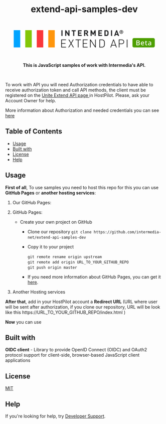 
<h1 align="center"> extend-api-samples-dev </h1> <br>
<p align="center">
  <a href="https://developer.intermedia.com/">
    <img alt="GitPoint" title="GitPoint" src="https://github.com/GeorgeGevorkyan/EXT/blob/master/logo-beta.svg" width="450">
  </a>
</p>
<br>
<p align="center">
 <strong>This is JavaScript samples of work with Intermedia's API.</strong>
</p>
<br>
<p>
   To work with API you will need Authorization credentials to have able to receive authorization token and call API methods, the client must be registered on the 
   <a href ="https://kb.intermedia.net/article/63780"> Unite Extend API page </a> in HostPilot. Please, ask your Account Owner for help.
</p>
<p>
   More information about Authorization and needed credentials you can see <a href ="https://developer.intermedia.com/api/spec/calling/index.html#dev-guide-auth-guide">here</a>
</p>

## Table of Contents

* [Usage](#Usage)
* [Built with](#Built-with)
* [License](#License)
* [Help](#Help)


## Usage
**First of all**, To use samples you need to host this repo for this you can use **GitHub Pages** or **another hosting services**:
  1. Our GitHub Pages:
    
  2. GitHub Pages:    
      - Create your own project on GitHub
          - Clone our repository
            `git clone https://github.com/intermedia-net/extend-api-samples-dev`
          - Copy it to your project
             
             `git remote rename origin upstream`     
             `git remote add origin URL_TO_YOUR_GITHUB_REPO`     
             `git push origin master`
          - If you need more information about GitHub Pages, you can get it [here](https://docs.github.com/en/pages).
  
  3. Another Hosting services

**After that**, add in your HostPilot account a **Redirect URL** (URL where user will be sent after authorization, if you clone our repository, URL will be look like this https://URL_TO_YOUR_GITHUB_REPO/index.html )

  
  
**Now** you can use


## Built with
  **OIDC client** - Library to provide OpenID Connect (OIDC) and OAuth2 protocol support for client-side, browser-based JavaScript client applications

## License
 [MIT](https://github.com/intermedia-net/extend-api-samples-dev/blob/main/LICENSE)

## Help
 If you're looking for help, try [Developer Support](https://developer.intermedia.com/articles/feedback.html). 

